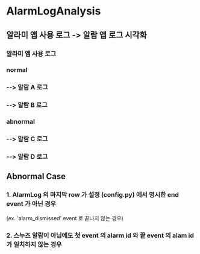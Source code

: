 # AlarmLogAnalysis

## 알라미 앱 사용 로그 -> 알람 앱 로그 시각화

### 알라미 앱 사용 로그
### normal
### --> 알람 A 로그
### --> 알람 B 로그
### abnormal
### --> 알람 C 로그
### --> 알람 D 로그

## Abnormal Case
### 1. AlarmLog 의 마지막 row 가 설정 (config.py) 에서 명시한 end event 가 아닌 경우 
(ex. 'alarm_dismissed' event 로 끝나지 않는 경우)
### 2. 스누즈 알람이 아님에도 첫 event 의 alarm id 와 끝 event 의 alam id 가 일치하지 않는 경우
